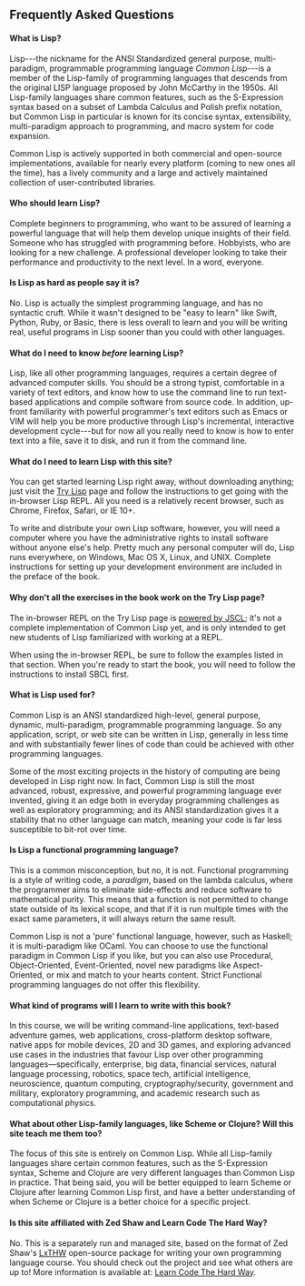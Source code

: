 ## Frequently Asked Questions

<h4 class="text-info">What is Lisp?</h4>

Lisp---the nickname for the ANSI Standardized general purpose, multi-paradigm, programmable programming language *Common Lisp*---is a member of the Lisp-family of programming languages that descends from the original LISP language proposed by John McCarthy in the 1950s.  All Lisp-family languages share common features, such as the S-Expression syntax based on a subset of Lambda Calculus and Polish prefix notation, but Common Lisp in particular is known for its concise syntax, extensibility, multi-paradigm approach to programming, and macro system for code expansion.

Common Lisp is actively supported in both commercial and open-source implementations, available for nearly every platform (coming to new ones all the time), has a lively community and a large and actively maintained collection of user-contributed libraries.

<h4 class="text-info">Who should learn Lisp?</h4>

Complete beginners to programming, who want to be assured of learning a powerful language that will help them develop unique insights of their field.  Someone who has struggled with programming before.  Hobbyists, who are looking for a new challenge.  A professional developer looking to take their performance and productivity to the next level. In a word, everyone.

<h4 class="text-info">Is Lisp as hard as people say it is?</h4>

No. Lisp is actually the simplest programming language, and has no syntactic cruft.  While it wasn't designed to be "easy to learn" like Swift, Python, Ruby, or Basic, there is less overall to learn and you will be writing real, useful programs in Lisp sooner than you could with other languages.

<h4 class="text-info">What do I need to know <em>before</em> learning Lisp?</h4>

Lisp, like all other programming languages, requires a certain degree of advanced computer skills. You should be a strong typist, comfortable in a variety of text editors, and know how to use the command line to run text-based applications and compile software from source code.  In addition, up-front familiarity with powerful programmer's text editors such as Emacs or VIM will help you be more productive through Lisp's incremental, interactive development cycle---but for now all you really need to know is how to enter text into a file, save it to disk, and run it from the command line.

<h4 class="text-info">What do I need to learn Lisp with this site?</h4>

You can get started learning Lisp right away, without downloading anything; just visit the [Try Lisp](/try-lisp/) page and follow the instructions to get going with the in-browser Lisp REPL.  All you need is a relatively recent browser, such as Chrome, Firefox, Safari, or IE 10+.

To write and distribute your own Lisp software, however, you will need a computer where you have the administrative rights to install software without anyone else's help.  Pretty much any personal computer will do, Lisp runs everywhere, on Windows, Mac OS X, Linux, and UNIX.  Complete instructions for setting up your development environment are included in the preface of the book.

<h4 class="text-info">Why don't all the exercises in the book work on the Try Lisp page?</h4>

The in-browser REPL on the Try Lisp page is <a href="https://github.com/davazp/jscl" target="_blank">powered by JSCL</a>; it's not a complete implementation of Common Lisp yet, and is only intended to get new students of Lisp familiarized with working at a REPL.

When using the in-browser REPL, be sure to follow the examples listed in that section.  When you're ready to start the book, you will need to follow the instructions to install SBCL first.

<h4 class="text-info">What is Lisp used for?</h4>

Common Lisp is an ANSI standardized high-level, general purpose, dynamic, multi-paradigm, programmable programming language.  So any application, script, or web site can be written in Lisp, generally in less time and with substantially fewer lines of code than could be achieved with other programming languages.

Some of the most exciting projects in the history of computing are being developed in Lisp right now.  In fact, Common Lisp is still the most advanced, robust, expressive, and powerful programming language ever invented, giving it an edge both in everyday programming challenges as well as exploratory programming; and its ANSI standardization gives it a stability that no other language can match, meaning your code is far less susceptible to bit-rot over time.

<h4 class="text-info">Is Lisp a functional programming language?</h4>

This is a common misconception, but no, it is not.  Functional programming is a style of writing code, a *paradigm*, based on the lambda calculus, where the programmer aims to eliminate side-effects and reduce software to mathematical purity.  This means that a function is not permitted to change state outside of its lexical scope, and that if it is run multiple times with the exact same parameters, it will always return the same result.

Common Lisp is not a 'pure' functional language, however, such as Haskell; it is multi-paradigm like OCaml.  You can choose to use the functional paradigm in Common Lisp if you like, but you can also use Procedural, Object-Oriented, Event-Oriented, novel new paradigms like Aspect-Oriented, or mix and match to your hearts content.  Strict Functional programming languages do not offer this flexibility.

<h4 class="text-info">What kind of programs will I learn to write with this book?</h4>

In this course, we will be writing command-line applications, text-based adventure games, web applications, cross-platform desktop software, native apps for mobile devices, 2D and 3D games, and exploring advanced use cases in the industries that favour Lisp over other programming languages&mdash;specifically, enterprise, big data, financial services, natural language processing, robotics, space tech, artificial intelligence, neuroscience, quantum computing, cryptography/security, government and military, exploratory programming, and academic research such as computational physics.

<h4 class="text-info">What about other Lisp-family languages, like Scheme or Clojure? Will this site teach me them too?</h4>

The focus of this site is entirely on Common Lisp.  While all Lisp-family languages share certain common features, such as the S-Expression syntax, Scheme and Clojure are very different languages than Common Lisp in practice.  That being said, you will be better equipped to learn Scheme or Clojure after learning Common Lisp first, and have a better understanding of when Scheme or Clojure is a better choice for a specific project.

<h4 class="text-info">Is this site affiliated with Zed Shaw and Learn Code The Hard Way?</h4>

No.  This is a separately run and managed site, based on the format of Zed Shaw's <a href="https://gitorious.org/learn-x-the-hard-way/learn-x-the-hard-way" target="_blank">LxTHW</a> open-source package for writing your own programming language course.  You should check out the project and see what others are up to! More information is available at: <a href="http://learncodethehardway.org/" target="_blank">Learn Code The Hard Way</a>.
